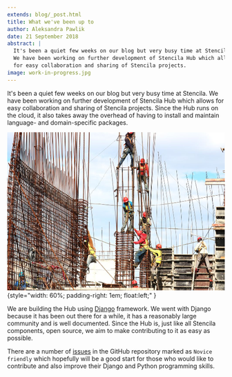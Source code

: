 ```yaml
---
extends: blog/_post.html
title: What we've been up to
author: Aleksandra Pawlik
date: 21 September 2018
abstract: |
  It's been a quiet few weeks on our blog but very busy time at Stencila.
  We have been working on further development of Stencila Hub which allows
  for easy collaboration and sharing of Stencila projects.
image: work-in-progress.jpg
---
```


It's been a quiet few weeks on our blog but very busy time at Stencila. We have been working on further development of Stencila Hub which allows for easy collaboration and sharing of Stencila projects. Since the Hub runs on the cloud, it also takes away the overhead of having to install and maintain language- and domain-specific packages.

![Work in progress](work-in-progress.jpg){style="width: 60%; padding-right: 1em; float:left;" }

We are building the Hub using [Django](https://www.djangoproject.com/) framework. We went with Django because it has been out there for a while, it has a reasonably large community and is well documented. Since the Hub is, just like all Stencila components, open source, we aim to make contributing to it as easy as possible.

There are a number of [issues](https://github.com/stencila/hub/issues) in the GitHub repository marked as `Novice friendly` which hopefully will be a good start for those who would like to contribute and also improve their Django and Python programming skills.
